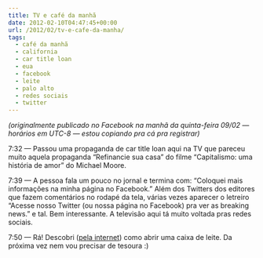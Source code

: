 ```yaml
---
title: TV e café da manhã
date: 2012-02-10T04:47:45+00:00
url: /2012/02/tv-e-cafe-da-manha/
tags:
  - café da manhã
  - california
  - car title loan
  - eua
  - facebook
  - leite
  - palo alto
  - redes sociais
  - twitter
---
```


_(originalmente publicado no Facebook na manhã da quinta-feira 09/02 — horários em UTC-8 — estou copiando pra cá pra registrar)_

7:32 — Passou uma propaganda de car title loan aqui na TV que pareceu muito aquela propaganda “Refinancie sua casa” do filme “Capitalismo: uma história de amor” do Michael Moore.

7:39 — A pessoa fala um pouco no jornal e termina com: “Coloquei mais informações na minha página no Facebook.” Além dos Twitters dos editores que fazem comentários no rodapé da tela, várias vezes aparecer o letreiro “Acesse nosso Twitter (ou nossa página no Facebook) pra ver as breaking news.” e tal. Bem interessante. A televisão aqui tá muito voltada pras redes sociais.

7:50 — Rá! Descobri ([pela internet][1]) como abrir uma caixa de leite. Da próxima vez nem vou precisar de tesoura :)

[1]: http://www.instructables.com/id/How-to-Open-a-Milk-Carton/step3/Start-opening/
